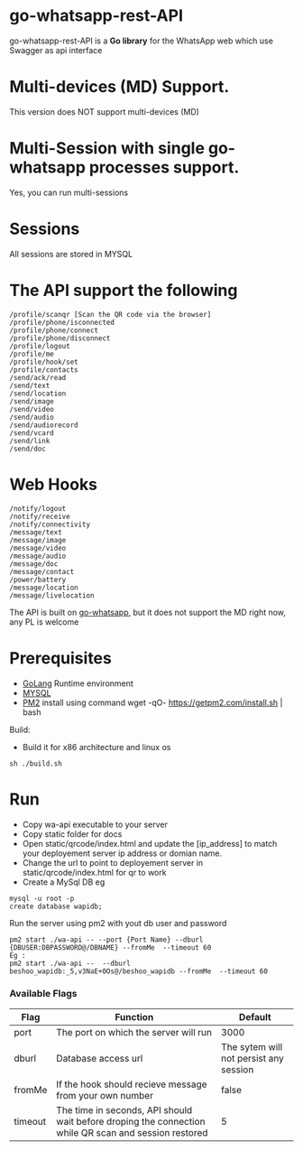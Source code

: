 # go-whatsapp-rest-API
go-whatsapp-rest-API is a **Go library** for the WhatsApp web which use Swagger as api interface

# Multi-devices (MD) Support.
This version does NOT support multi-devices (MD)

# Multi-Session with single go-whatsapp processes support.

Yes, you can run multi-sessions

# Sessions 
All sessions are stored in MYSQL

# The API support the following
```
​/profile​/scanqr [Scan the QR code via the browser]
​/profile​/phone​/isconnected
​/profile​/phone​/connect
​/profile​/phone​/disconnect
​/profile​/logout
​/profile​/me
​/profile​/hook​/set
​/profile​/contacts
​/send​/ack​/read
​/send​/text
​/send​/location
​/send​/image
​/send​/video
​/send​/audio
​/send​/audiorecord
​/send​/vcard
​/send​/link
​/send​/doc
```
# Web Hooks

```
/notify​/logout
/notify​/receive
/notify​/connectivity
/message​/text
/message​/image
/message​/video
/message​/audio
/message​/doc
/message​/contact
/power​/battery
/message​/location
/message​/livelocation
```

The API is built on [go-whatsapp], but it does not support the MD right now, any PL is welcome

[go-whatsapp]: https://github.com/Rhymen/go-whatsapp

# Prerequisites

  - [GoLang](https://golang.org/doc/install) Runtime environment 
  - [MYSQL](https://www.mysql.com/downloads/) 
  - [PM2](https://pm2.keymetrics.io/) install using command 
  wget -qO- https://getpm2.com/install.sh | bash


Build:
  - Build it for x86 architecture and linux os
  
```
sh ./build.sh
```

# Run
 - Copy wa-api executable to your server
 - Copy static folder for docs
 - Open static/qrcode/index.html and update the [ip_address] to match your deployement server ip address or domian name.
 - Change the url to point to deployement server in static/qrcode/index.html for qr to work
 - Create a MySql DB eg

 ```
mysql -u root -p
create database wapidb;
```
Run the server using pm2 with yout db user and password
```
pm2 start ./wa-api -- --port {Port Name} --dburl {DBUSER:DBPASSWORD@/DBNAME} --fromMe  --timeout 60
Eg :
pm2 start ./wa-api --  --dburl beshoo_wapidb:_5,v3NaE+0Os@/beshoo_wapidb --fromMe  --timeout 60
```

### Available Flags

| Flag | Function | Default|
| ------ | ------ |--------|
| port | The port on which the server will run | 3000 |
| dburl | Database access url |The sytem will not persist any session|
| fromMe | If the hook should recieve message from your own number | false|
| timeout | The time in seconds, API should wait before droping the connection while QR scan and session restored | 5 |
